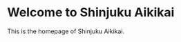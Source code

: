 <!DOCTYPE html>
<html lang="en">
<head>
    <meta charset="UTF-8">
    <meta name="viewport" content="width=device-width, initial-scale=1.0">
    <title>Shinjuku Aikikai</title>
</head>
<body>
    <h1>Welcome to Shinjuku Aikikai</h1>
    <p>This is the homepage of Shinjuku Aikikai.</p>
</body>
</html>
